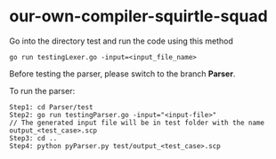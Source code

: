 # our-own-compiler-squirtle-squad

Go into the directory test and run the code using this method

```
go run testingLexer.go -input=<input_file_name>
```

Before testing the parser, please switch to the branch **Parser**. 

To run the parser:

```
Step1: cd Parser/test
Step2: go run testingParser.go -input="<input-file>"
// The generated input file will be in test folder with the name output_<test_case>.scp
Step3: cd ..
Step4: python pyParser.py test/output_<test_case>.scp
```